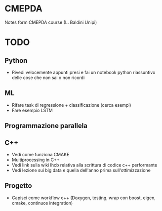 # CMEPDA
Notes form CMEPDA course (L. Baldini Unipi)

# TODO

## Python

- Rivedi velocemente appunti presi e fai un notebook python riassuntivo delle cose che non sai o non ricordi

## ML

- Rifare task di regressione + classificazione (cerca esempi)
- Fare esempio LSTM

## Programmazione parallela

## C++

- Vedi come funziona CMAKE
- Multiprocessing in C++
- Vedi link sulla wiki lhcb relativa alla scrittura di codice c++ performante
- Vedi lezione sui big data e quella dell'anno prima sull'ottimizzazione

## Progetto

- Capisci come workflow c++ (Doxygen, testing, wrap con boost, eigen, cmake, continuos integration)

